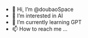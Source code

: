 - 👋 Hi, I’m @doubaoSpace
- 👀 I’m interested in AI
- 🌱 I’m currently learning GPT
- 📫 How to reach me ...

<!---
doubaoSpace/doubaoSpace is a ✨ special ✨ repository because its `README.md` (this file) appears on your GitHub profile.
You can click the Preview link to take a look at your changes.
--->
